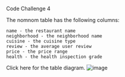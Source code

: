 Code Challenge 4

The nomnom table has the following columns:

    name - the restaurant name
    neighborhood - the neighborhood name
    cuisine - the cuisine type
    review - the average user review
    price - the price range
    health - the health inspection grade

Click here for the table diagram.
![image](https://s3.amazonaws.com/codecademy-content/courses/sql-intensive/nomnom.png)
